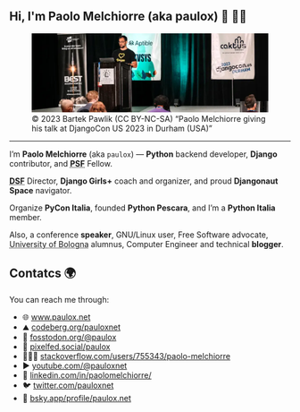 ## Hi, I'm Paolo Melchiorre (aka paulox) 👋 👨‍💻

<figure>
<a href="https://www.paulox.net" rel="me nofollow">
  <img src="https://raw.githubusercontent.com/pauloxnet/pauloxnet/master/paulox-djangocon-us-2023.webp" alt="© 2023 Bartek Pawlik (CC BY-NC-SA) “Paolo Melchiorre giving his talk at DjangoCon US 2023 in Durham (USA)”" style="max-width: 100%;">
</a>
<figcaption>© 2023 Bartek Pawlik (CC BY-NC-SA) “Paolo Melchiorre giving his talk at DjangoCon US 2023 in Durham (USA)”</figcaption>
</figure>
<hr/>
I’m <strong>Paolo Melchiorre</strong> (aka <code>paulox</code>) — <strong>Python</strong> backend developer, <strong>Django</strong> contributor, and <strong><abbr title="Python Software Foundation">PSF</abbr></strong> Fellow.

<strong><abbr title="Django Software Foundation">DSF</abbr></strong> Director, **Django Girls+** coach and organizer, and proud **Djangonaut Space** navigator.

Organize <strong>PyCon Italia</strong>, founded <strong>Python Pescara</strong>, and I’m a <strong>Python Italia</strong> member.

Also, a conference <strong>speaker</strong>, GNU/Linux user, Free Software advocate, <abbr title="The oldest university in continuous operation in the world.">University of Bologna</abbr> alumnus, Computer Engineer and technical <strong>blogger</strong>.

## Contatcs 🌍️

You can reach me through:

- 🌐 <a rel="me" href="https://www.paulox.net">www.paulox.net</a>
- ⛰️ <a rel="me" href="https://codeberg.org/pauloxnet">codeberg.org/pauloxnet</a>
- 🦣 <a rel="me" href="https://fosstodon.org/@paulox">fosstodon.org/@paulox</a>
- 📸 <a rel="me" href="https://pixelfed.social/paulox">pixelfed.social/paulox</a>
- 🙋🏻‍♂️️ <a rel="me" href="https://stackoverflow.com/users/755343/paolo-melchiorrex">stackoverflow.com/users/755343/paolo-melchiorre</a>
- ▶️ <a rel="me" href="https://www.youtube.com/@pauloxnet">youtube.com/@pauloxnet</a>
- 💼️ <a rel="me" href="https://www.linkedin.com/in/paolomelchiorre/">linkedin.com/in/paolomelchiorre/</a>
- 🐦 <a rel="me" href="https://twitter.com/pauloxnet">twitter.com/pauloxnet</a>
- 🦋 <a rel="me" href="https://bsky.app/profile/paulox.net">bsky.app/profile/paulox.net</a>
